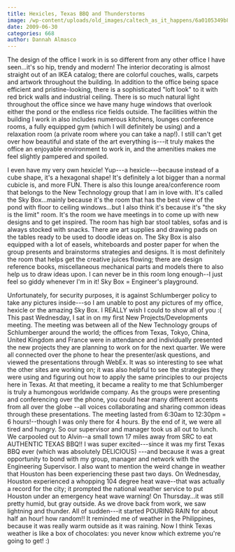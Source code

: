 ```yaml
---
title: Hexicles, Texas BBQ and Thunderstorms
image: /wp-content/uploads/old_images/caltech_as_it_happens/6a0105349b8251970b011571602c26970b.jpg
date: 2009-06-30
categories: 668
author: Dannah Almasco
---
```



The design of the office I work in is so different from any other office I have seen...it's so hip, trendy and modern! The interior decorating is almost straight out of an IKEA catalog; there are colorful couches, walls, carpets and artwork throughout the building. In addition to the office being space efficient and pristine-looking, there is a sophisticated "loft look" to it with red brick walls and industrial ceiling. There is so much natural light throughout the office since we have many huge windows that overlook either the pond or the endless rice fields outside. The facilities within the building I work in also includes numerous kitchens, lounges conference rooms, a fully equipped gym (which I will definitely be using) and a relaxation room (a private room where you can take a nap!). I still can't get over how beautiful and state of the art everything is---it truly makes the office an enjoyable environment to work in, and the amenities makes me feel slightly pampered and spoiled.

I even have my very own hexicle! Yup---a hexicle---because instead of a cube shape, it's a hexagonal shape! It's definitely a lot bigger than a normal cubicle is, and more FUN. There is also this lounge area/conference room that belongs to the New Technology group that I am in love with. It's called the Sky Box...mainly because it's the room that has the best view of the pond with floor to ceiling windows...but I also think it's because it's "the sky is the limit" room. It's the room we have meetings in to come up with new designs and to get inspired. The room has high bar stool tables, sofas and is always stocked with snacks. There are art supplies and drawing pads on the tables ready to be used to doodle ideas on. The Sky Box is also equipped with a lot of easels, whiteboards and poster paper for when the group presents and brainstorms strategies and designs. It is most definitely the room that helps get the creative juices flowing; there are design reference books, miscellaneous mechanical parts and models there to also help us to draw ideas upon. I can never be in this room long enough--I just feel so giddy whenever I'm in it! Sky Box = Engineer's playground.

Unfortunately, for security purposes, it is against Schlumberger policy to take any pictures inside---so I am unable to post any pictures of my office, hexicle or the amazing Sky Box. I REALLY wish I could to show all of you :(
This past Wednesday, I sat in on my first New Projects/Developments meeting. The meeting was between all of the New Technology groups of Schlumberger around the world; the offices from Texas, Tokyo, China, United Kingdom and France were in attendance and individually presented the new projects they are planning to work on for the next quarter. We were all connected over the phone to hear the presenter/ask questions, and viewed the presentations through WebEx. It was so interesting to see what the other sites are working on; it was also helpful to see the strategies they were using and figuring out how to apply the same principles to our projects here in Texas. At that meeting, it became a reality to me that Schlumberger is truly a humongous worldwide company. As the groups were presenting and conferencing over the phone, you could hear many different accents from all over the globe --all voices collaborating and sharing common ideas through these presentations. 
The meeting lasted from 6:30am to 12:30pm = 6 hours!--though I was only there for 4 hours. By the end of it, we were all tired and hungry. So our supervisor and manager took us all out to lunch. We carpooled out to Alvin--a small town 17 miles away from SRC to eat AUTHENTIC TEXAS BBQ!! I was super excited---since it was my first Texas BBQ ever (which was absolutely DELICIOUS) ---and because it was a great opportunity to bond with my group, manager and network with the Engineering Supervisor. 
I also want to mention the weird change in weather that Houston has been experiencing these past two days. On Wednesday, Houston experienced a whopping 104 degree heat wave--that was actually a record for the city; it prompted the national weather service to put Houston under an emergency heat wave warning! On Thursday...it was still pretty humid, but gray outside. As we drove back from work, we saw lightning and thunder. All of sudden---it started POURING RAIN for about half an hour! how random!! It reminded me of weather in the Philippines, because it was really warm outside as it was raining. Now I think Texas weather is like a box of chocolates: you never know which extreme you're going to get! :)
